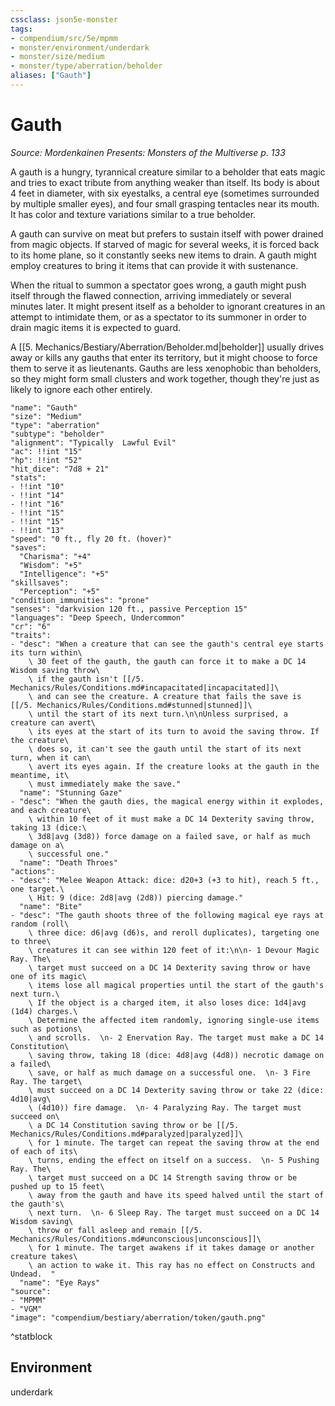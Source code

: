 ```yaml
---
cssclass: json5e-monster
tags:
- compendium/src/5e/mpmm
- monster/environment/underdark
- monster/size/medium
- monster/type/aberration/beholder
aliases: ["Gauth"]
---
```

# Gauth
*Source: Mordenkainen Presents: Monsters of the Multiverse p. 133*  

A gauth is a hungry, tyrannical creature similar to a beholder that eats magic and tries to exact tribute from anything weaker than itself. Its body is about 4 feet in diameter, with six eyestalks, a central eye (sometimes surrounded by multiple smaller eyes), and four small grasping tentacles near its mouth. It has color and texture variations similar to a true beholder.

A gauth can survive on meat but prefers to sustain itself with power drained from magic objects. If starved of magic for several weeks, it is forced back to its home plane, so it constantly seeks new items to drain. A gauth might employ creatures to bring it items that can provide it with sustenance.

When the ritual to summon a spectator goes wrong, a gauth might push itself through the flawed connection, arriving immediately or several minutes later. It might present itself as a beholder to ignorant creatures in an attempt to intimidate them, or as a spectator to its summoner in order to drain magic items it is expected to guard.

A [[5. Mechanics/Bestiary/Aberration/Beholder.md|beholder]] usually drives away or kills any gauths that enter its territory, but it might choose to force them to serve it as lieutenants. Gauths are less xenophobic than beholders, so they might form small clusters and work together, though they're just as likely to ignore each other entirely.

```statblock
"name": "Gauth"
"size": "Medium"
"type": "aberration"
"subtype": "beholder"
"alignment": "Typically  Lawful Evil"
"ac": !!int "15"
"hp": !!int "52"
"hit_dice": "7d8 + 21"
"stats":
- !!int "10"
- !!int "14"
- !!int "16"
- !!int "15"
- !!int "15"
- !!int "13"
"speed": "0 ft., fly 20 ft. (hover)"
"saves":
  "Charisma": "+4"
  "Wisdom": "+5"
  "Intelligence": "+5"
"skillsaves":
  "Perception": "+5"
"condition_immunities": "prone"
"senses": "darkvision 120 ft., passive Perception 15"
"languages": "Deep Speech, Undercommon"
"cr": "6"
"traits":
- "desc": "When a creature that can see the gauth's central eye starts its turn within\
    \ 30 feet of the gauth, the gauth can force it to make a DC 14 Wisdom saving throw\
    \ if the gauth isn't [[/5. Mechanics/Rules/Conditions.md#incapacitated|incapacitated]]\
    \ and can see the creature. A creature that fails the save is [[/5. Mechanics/Rules/Conditions.md#stunned|stunned]]\
    \ until the start of its next turn.\n\nUnless surprised, a creature can avert\
    \ its eyes at the start of its turn to avoid the saving throw. If the creature\
    \ does so, it can't see the gauth until the start of its next turn, when it can\
    \ avert its eyes again. If the creature looks at the gauth in the meantime, it\
    \ must immediately make the save."
  "name": "Stunning Gaze"
- "desc": "When the gauth dies, the magical energy within it explodes, and each creature\
    \ within 10 feet of it must make a DC 14 Dexterity saving throw, taking 13 (dice:\
    \ 3d8|avg (3d8)) force damage on a failed save, or half as much damage on a\
    \ successful one."
  "name": "Death Throes"
"actions":
- "desc": "Melee Weapon Attack: dice: d20+3 (+3 to hit), reach 5 ft., one target.\
    \ Hit: 9 (dice: 2d8|avg (2d8)) piercing damage."
  "name": "Bite"
- "desc": "The gauth shoots three of the following magical eye rays at random (roll\
    \ three dice: d6|avg (d6)s, and reroll duplicates), targeting one to three\
    \ creatures it can see within 120 feet of it:\n\n- 1 Devour Magic Ray. The\
    \ target must succeed on a DC 14 Dexterity saving throw or have one of its magic\
    \ items lose all magical properties until the start of the gauth's next turn.\
    \ If the object is a charged item, it also loses dice: 1d4|avg (1d4) charges.\
    \ Determine the affected item randomly, ignoring single-use items such as potions\
    \ and scrolls.  \n- 2 Enervation Ray. The target must make a DC 14 Constitution\
    \ saving throw, taking 18 (dice: 4d8|avg (4d8)) necrotic damage on a failed\
    \ save, or half as much damage on a successful one.  \n- 3 Fire Ray. The target\
    \ must succeed on a DC 14 Dexterity saving throw or take 22 (dice: 4d10|avg\
    \ (4d10)) fire damage.  \n- 4 Paralyzing Ray. The target must succeed on\
    \ a DC 14 Constitution saving throw or be [[/5. Mechanics/Rules/Conditions.md#paralyzed|paralyzed]]\
    \ for 1 minute. The target can repeat the saving throw at the end of each of its\
    \ turns, ending the effect on itself on a success.  \n- 5 Pushing Ray. The\
    \ target must succeed on a DC 14 Strength saving throw or be pushed up to 15 feet\
    \ away from the gauth and have its speed halved until the start of the gauth's\
    \ next turn.  \n- 6 Sleep Ray. The target must succeed on a DC 14 Wisdom saving\
    \ throw or fall asleep and remain [[/5. Mechanics/Rules/Conditions.md#unconscious|unconscious]]\
    \ for 1 minute. The target awakens if it takes damage or another creature takes\
    \ an action to wake it. This ray has no effect on Constructs and Undead.  "
  "name": "Eye Rays"
"source":
- "MPMM"
- "VGM"
"image": "compendium/bestiary/aberration/token/gauth.png"
```
^statblock

## Environment

underdark